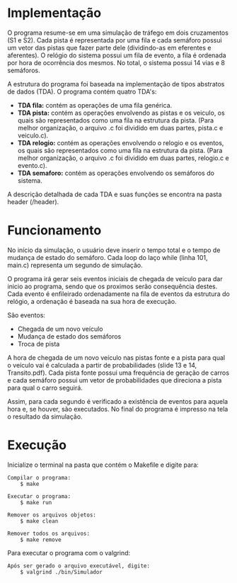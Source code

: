 # Implementação

O programa resume-se em uma simulação de tráfego em dois cruzamentos (S1 e S2). Cada 
pista é representada por uma fila e cada semáforo possui um vetor das pistas que fazer 
parte dele (dividindo-as em eferentes e aferentes). O relógio do sistema possui um fila 
de evento, a fila é ordenada por hora de ocorrência dos mesmos. No total, o sistema 
possui 14 vias e 8 semáforos.

A estrutura do programa foi baseada na implementação de tipos abstratos de dados (TDA). 
O programa contém quatro TDA's:

- **TDA fila:** contém as operações de uma fila genérica. 
- **TDA pista:** contém as operações envolvendo as pistas e os veiculo, os quais são 
representados como uma fila na estrutura da pista. (Para melhor organização, o arquivo 
.c foi dividido em duas partes, pista.c e veiculo.c).
- **TDA relogio:** contém as operações envolvendo o relogio e os eventos, os quais são 
representados como uma fila na estrutura da pista. (Para melhor organização, o arquivo 
.c foi dividido em duas partes, relogio.c e evento.c).
- **TDA semaforo:** contém as operações envolvendo os semáforos do sistema. 

A descrição detalhada de cada TDA e suas funções se encontra na pasta header (/header).

# Funcionamento

No início da simulação, o usuário deve inserir o tempo total e o tempo de mudança de 
estado do semáforo. Cada loop do laço while (linha 101, main.c) representa um segundo 
de simulação. 

O programa irá gerar seis eventos iniciais de chegada de veículo para dar inicio ao 
programa, sendo que os proximos serão consequência destes. Cada evento é enfileirado 
ordenadamente na fila de eventos da estrutura do relógio, a ordenação é baseada na sua 
hora de execução.

São eventos: 

- Chegada de um novo veículo
- Mudança de estado dos semáforos
- Troca de pista

A hora de chegada de um novo veículo nas pistas fonte e a pista para qual o veículo vai 
é calculada a partir de probabilidades (slide 13 e 14, Transito.pdf). Cada pista fonte 
possui uma frequência de geração de carros e cada semáforo possui um vetor de 
probabilidades que direciona a pista para qual o carro seguirá.

Assim, para cada segundo é verificado a existência de eventos para aquela hora e, se 
houver, são executados. No final do programa é impresso na tela o resultado da 
simulação.


# Execução

Inicialize o terminal na pasta que contém o Makefile e digite para:

	Compilar o programa:
		$ make

	Executar o programa:
		$ make run

	Remover os arquivos objetos:
		$ make clean

	Remover todos os arquivos:
		$ make remove

Para executar o programa com o valgrind:

	Após ser gerado o arquivo executável, digite:
		$ valgrind ./bin/Simulador
